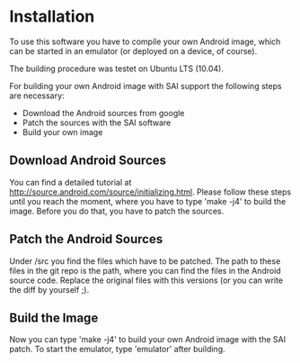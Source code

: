 Installation
============

To use this software you have to compile your own Android image, which can be
started in an emulator (or deployed on a device, of course).

The building procedure was testet on Ubuntu LTS (10.04).

For building your own Android image with SAI support the following steps are
necessary:

* Download the Android sources from google
* Patch the sources with the SAI software
* Build your own image

Download Android Sources
------------------------

You can find a detailed tutorial at
http://source.android.com/source/initializing.html.
Please follow these steps until you reach the moment, where you have to type
'make -j4' to build the image. Before you do that, you have to patch the sources.

Patch the Android Sources
-------------------------

Under /src you find the files which have to be patched. The path to these files
in the git repo is the path, where you can find the files in the Android source
code. Replace the original files with this versions (or you can write the diff
by yourself ;).

Build the Image
---------------

Now you can type 'make -j4' to build your own Android image with the SAI patch.
To start the emulator, type 'emulator' after building.

